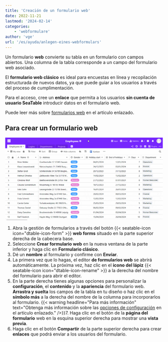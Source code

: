 ```yaml
---
title: 'Creación de un formulario web'
date: 2022-11-21
lastmod: '2024-02-14'
categories:
    - 'webformulare'
author: 'vge'
url: '/es/ayuda/anlegen-eines-webformulars'
---
```


Un formulario **web** convierte su tabla en un formulario con campos abiertos. Una columna de la tabla corresponde a un campo del formulario web asociado.

El **formulario web clásico** es ideal para encuestas en línea y recopilación estructurada de nuevos datos, ya que puede guiar a los usuarios a través del proceso de cumplimentación.

Para el acceso, cree un **enlace** que permita a los usuarios **sin cuenta de usuario SeaTable** introducir datos en el formulario web.

Puede leer más sobre [formularios web](https://seatable.io/es/docs/webformulare/webformulare/) en el artículo enlazado.

## Para crear un formulario web

![Crear un nuevo formulario web](images/Create-a-web-form.gif)

1. Abra la gestión de formularios a través del botón {{< seatable-icon icon="dtable-icon-form" >}} **web forms** situado en la parte superior derecha de la cabecera base.
2. Seleccione **Crear formulario web** en la nueva ventana de la parte inferior y haga clic en **Formulario clásico**.
3. Dé un **nombre** al formulario y confirme con **Enviar**.
4. La primera vez que lo hagas, el editor **de formularios web** se abrirá automáticamente. La próxima vez, haz clic en el **icono del lápiz** {{< seatable-icon icon="dtable-icon-rename" >}} a la derecha del nombre del formulario para abrir el editor.
5. En la parte derecha tienes algunas opciones para personalizar la **configuración**, el **contenido** y la **apariencia** del formulario web. **Arrastra y suelta** los campos de la tabla en tu diseño o haz clic en el **símbolo más** a la derecha del nombre de la columna para incorporarlos al formulario.
   {{< warning  headline="Para más información"  text="Obtenga más información sobre las [opciones de configuración](https://seatable.io/es/docs/webformulare/konfigurationsmoeglichkeiten-und-optische-anpassungen-eines-webformulars/) en el artículo enlazado." />}}7. Haga clic en el botón de la **página del formulario** web en la esquina superior derecha para mostrar una **vista previa**.
6. Haga clic en el botón **Compartir** de la parte superior derecha para crear **enlaces** que podrá enviar a los usuarios del formulario.
